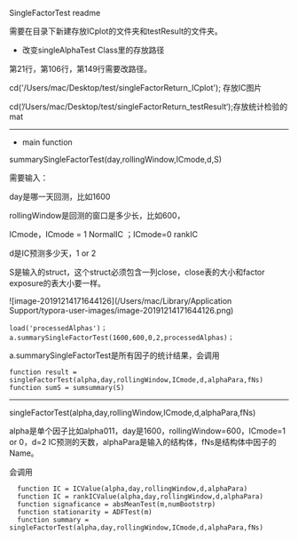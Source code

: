 SingleFactorTest readme

需要在目录下新建存放ICplot的文件夹和testResult的文件夹。

- 改变singleAlphaTest Class里的存放路径

第21行，第106行，第149行需要改路径。

cd('/Users/mac/Desktop/test/singleFactorReturn_ICplot'); 存放IC图片

cd(’/Users/mac/Desktop/test/singleFactorReturn_testResult‘);存放统计检验的mat

------

-  main function

summarySingleFactorTest(day,rollingWindow,ICmode,d,S)

需要输入：

day是哪一天回测，比如1600

rollingWindow是回测的窗口是多少长，比如600，

ICmode，ICmode  = 1 NormalIC ；ICmode=0 rankIC

d是IC预测多少天，1 or 2

S是输入的struct，这个struct必须包含一列close，close表的大小和factor exposure的表大小要一样。

![image-20191214171644126](/Users/mac/Library/Application Support/typora-user-images/image-20191214171644126.png)

```
load('processedAlphas')；
a.summarySingleFactorTest(1600,600,0,2,processedAlphas)；
```

a.summarySingleFactorTest是所有因子的统计结果，会调用

```
function result = singleFactorTest(alpha,day,rollingWindow,ICmode,d,alphaPara,fNs)
function sumS = sumsummary(S)
```

------

singleFactorTest(alpha,day,rollingWindow,ICmode,d,alphaPara,fNs)

alpha是单个因子比如alpha011，day是1600，rollingWindow=600，ICmode=1 or 0，d=2 IC预测的天数，alphaPara是输入的结构体，fNs是结构体中因子的Name。

会调用

```
  function IC = ICValue(alpha,day,rollingWindow,d,alphaPara)
  function IC = rankICValue(alpha,day,rollingWindow,d,alphaPara)
  function signaficance = absMeanTest(m,numBootstrp)
  function stationarity = ADFTest(m)
  function summary = singleFactorTest(alpha,day,rollingWindow,ICmode,d,alphaPara,fNs)
```
